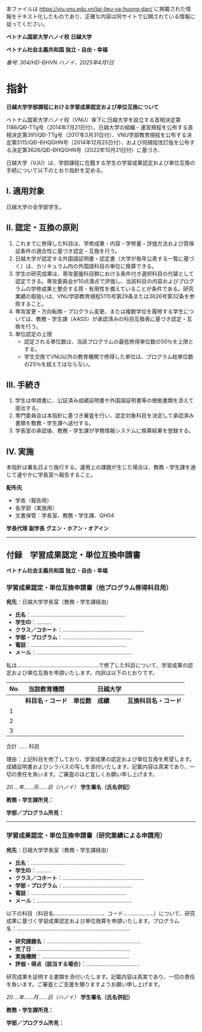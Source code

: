 本ファイルは https://vju.vnu.edu.vn/tai-lieu-va-huong-dan/ に掲載された情報をテキスト化したものであり、正確な内容は同サイトで公開されている情報に従ってください。

**ベトナム国家大学ハノイ校**
**日越大学**

**ベトナム社会主義共和国**
**独立・自由・幸福**

*番号: 304/HD-ĐHVN*
*ハノイ、2025年4月1日*

# 指針

**日越大学学部課程における学習成果認定および単位互換について**

ベトナム国家大学ハノイ校（VNU）傘下に日越大学を設立する首相決定第1186/QĐ-TTg号（2014年7月21日付）、日越大学の組織・運営規程を公布する首相決定第391/QĐ-TTg号（2017年3月31日付）、VNU学部教育規程を公布する決定第5115/QĐ-ĐHQGHN号（2014年12月25日付）、および同規程改訂版を公布する決定第3626/QĐ-ĐHQGHN号（2022年10月21日付）に基づき、

日越大学（VJU）は、学部課程に在籍する学生の学習成果認定および単位互換の手続について以下のとおり指針を定める。

## I. 適用対象

日越大学の全学部学生。

## II. 認定・互換の原則

1. これまでに修得した科目は、学修成果・内容・学修量・評価方法および質保証条件の適合性に基づき認定・互換を行う。
2. 日越大学が認定する外国語証明書・認定書（大学が毎年公表する一覧に基づく）は、カリキュラム内の外国語科目の単位に換算できる。
3. 学生の研究成果は、専攻基盤科目群における条件付き選択科目の代替として認定できる。専攻委員会が10点満点で評価し、当該科目の内容およびプログラムの学修成果と整合する質・有用性を備えていることが条件である。研究業績の取扱いは、VNU学部教育規程5115号第29条または3626号第32条を参照すること。
4. 専攻変更・方向転換・プログラム変更、または複数学位を履修する学生については、教務・学生課（AASS）が承認済みの科目互換表に基づき認定・互換を行う。
5. 単位認定の上限
   - 認定される単位数は、当該プログラムの最低修得単位数の50％を上限とする。
   - 学生交換でVNU以外の教育機関で修得した単位は、プログラム総単位数の25％を超えてはならない。

## III. 手続き

1. 学生は申請書に、公証済み成績証明書や外国語証明書等の根拠書類を添えて提出する。
2. 専門委員会は本指針に基づき審査を行い、認定対象科目を決定して承認済み書類を教務・学生課へ送付する。
3. 学長室の承認後、教務・学生課が学務情報システムに換算結果を登録する。

## IV. 実施

本指針は署名日より施行する。運用上の課題が生じた場合は、教務・学生課を通じて速やかに学長室へ報告すること。

**配布先**
- 学長（報告用）
- 各学部（実施用）
- 文書保管：学長室、教務・学生課、QH04

**学長代理**
**副学長**
**グエン・ホアン・オアイン**

---

## 付録　学習成果認定・単位互換申請書

**ベトナム社会主義共和国**
**独立・自由・幸福**

### 学習成果認定・単位互換申請書（他プログラム修得科目用）

**宛先**：日越大学学長室（教務・学生課経由）

- **氏名**：..............................................................
- **学生ID**：..........
- **クラス／コホート**：......................................................
- **学部・プログラム**：..............................................
- **電話**：...............................................................
- **メール**：...............................................................

私は......................................................で修了した科目について、学習成果の認定および単位互換を申請いたします。内訳は以下のとおりです。

| No. | 当該教育機関 | | 日越大学 | |
| --- | --- | --- | --- | --- |
| | **科目名・コード** | **単位数** | **成績** | **互換科目名・コード** | **単位数** |
| 1 | | | | | |
| 2 | | | | | |
| 3 | | | | | |

合計 ...... 科目

理由：上記科目を修了しており、学習成果の認定および単位互換を希望します。成績証明書およびシラバスの写しを添付いたします。記載内容は真実であり、一切の責任を負います。ご審査のほど宜しくお願い申し上げます。

*20....年......月......日（ハノイ）*
**学生署名（氏名併記）**

**教務・学生課所見：**

**学部／プログラム所見：**

---

### 学習成果認定・単位互換申請書（研究業績による申請用）

**宛先**：日越大学学長室（教務・学生課経由）

- **氏名**：..............................................................
- **学生ID**：..........
- **クラス／コホート**：......................................................
- **学部・プログラム**：..............................................
- **電話**：...............................................................
- **メール**：...............................................................

以下の科目（科目名................................、コード....................）について、研究成果に基づく学習成果認定および単位換算を申請いたします。プログラム名：...........................................................................

- **研究課題名**：..............................................................
- **完了日**：..............................................................
- **実施機関**：..........................................................
- **評価・得点（該当する場合）**：...................................

研究成果を証明する書類を添付いたします。記載内容は真実であり、一切の責任を負います。ご審査とご支援を賜りますようお願い申し上げます。

*20....年......月......日（ハノイ）*
**学生署名（氏名併記）**

**教務・学生課所見：**

**学部／プログラム所見：**
